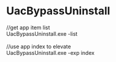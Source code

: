 # UacBypassUninstall

  //get app item list<br/>
  UacBypassUninstall.exe -list<br/>
  <br/>
  //use app index to elevate<br/>
  UacBypassUninstall.exe -exp index<br/>
